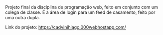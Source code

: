 Projeto final da disciplina de programação web, feito em conjunto com um colega de classe.
É a área de login para um feed de casamento, feito por uma outra dupla.

Link do projeto: https://cadvinihiago.000webhostapp.com/

